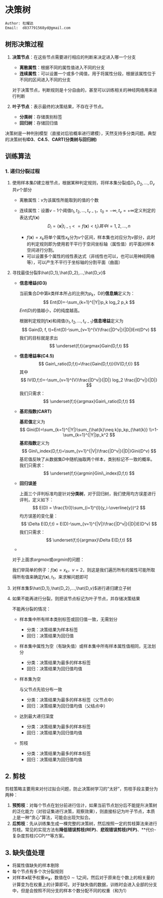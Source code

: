 # 决策树

```html
Author: 杜耀达
Email: 	d837791568yd@gmail.com
```

## 树形决策过程

1. **决策节点**：在这些节点需要进行相应的判断来决定进入哪一个分支

   - **离散属性**：根据不同的属性值进入不同的分支
   - **连续属性**：可以设置一个或多个阈值，用于将属性分段，根据该属性位于不同的区间进入不同的分支

   对于决策节点，判断规则是十分自由的，甚至可以训练相关的神经网络用来进行判断

2. **叶子节点**：表示最终的决策结果，不存在子节点。

   - **分类树**：存储类别标签
   - **回归树**：存储回归值

决策树是一种判别模型（直接对后验概率进行建模），天然支持多分类问题。典型的决策树有**ID3**、**C4.5**、**CART(分类树与回归树)**

## 训练算法

### 1. 递归分裂过程

1. 使用样本集$D$建立根节点，根据某种判定规则，将样本集分裂成$D_1,D_2,...,D_v$共$v$个部分

   - 离散属性：$v$为该属性所能取到的值的个数

   - 连续属性：设置$v-1$个阈值$t_1,t_2,...,t_{v-1}$，$t_0=-\infty,t_v=+\infty$定义判定的表达式$f(\mathbf{x})$
     $$
     D_i = \{\mathbf{x}|t_{i-1}<=f(\mathbf{x})<t_i\}
     其中i=1,2,...,n
     $$
     

     - $f(\mathbf{x})=x_k$将单个属性$x_k$分为$v$个区间，样本集也对应分为$v$部分，此时的判定规则即为使用若干平行于空间坐标轴（属性值）的平面对样本空间进行分割。
     - 可以设置多个属性的线性表达式（非线性也可以，也可以用神经网络等），可以产生不平行于坐标轴的分割平面（曲面）

2. 寻找最佳分裂$\hat{D_1},\hat{D_2},...,\hat{D_v}$

   - **信息增益(ID3)**

     当前集合$D$中第$k$类样本所占的比例为$p_k$，D的**信息熵**定义为：
     $$
     Ent(D)=-\sum_{k=1}^{|Y|}p_k log_2 p_k
     $$
     $Ent(D)$的值越小，$D$的纯度越高。

     根据判定规则$f(\mathbf{x})$和阈值$\{t_1,t_2,...,t_{v-1}\}$**信息增益**定义为
     $$
     Gain(D, f, t)=Ent(D)-\sum_{v=1}^{V}\frac{|D^v|}{|D|}Ent(D^v)
     $$
     我们的目标就是求出
     $$
     \underset{f,t}{argmax}Gain(D,f,t)
     $$

   - **信息增益率(C4.5)**
     $$
     Gain\_ratio(D,f,t)=\frac{Gain(D,f,t)}{IV(D,f,t)}
     $$
     其中
     $$
     IV(D,f,t)=-\sum_{v=1}^{V}\frac{|D^v|}{|D|} log_2 \frac{|D^v|}{|D|}
     $$
     我们只需求：
     $$
     \underset{f,t}{argmax}Gain\_ratio(D,f,t)
     $$
     
   - **基尼指数(CART)**
   
     **基尼值**定义为
     $$
     Gini(D)=\sum_{k=1}^{|Y|}\sum_{\hat{k}\neq k}p_kp_{\hat{k}}
     \\=1-\sum_{k=1}^{|Y|}p_k^2
     $$
     **基尼指数**定义为
     $$
     Gini\_index(D,f,t)=\sum_{v=1}^{|V|}\frac{|D^v|}{|D|}Gini(D^v)
     $$
     基尼值反映了从数据集$D$中随机抽取两个样本，类别标记不一致的概率。我们只需求：
     $$
     \underset{f,t}{argmin}Gini\_index(D,f,t)
     $$
   
   - **回归误差**
   
     上面三个评判标准均是针对**分类树**，对于回归树，我们使用均方误差进行评判，定义如下：
     $$
     E(D) = \frac{1}{l}\sum_{i=1}^{l}(y_i-\overline{y})^2
     $$
     均方误差的变化量：
     $$
     \Delta E(D,f,t) = E(D)-\sum_{v=1}^{|V|}\frac{|D^v|}{|D|}E(D^v)
     $$
     我们只需求：
     $$
     \underset{f,t}{argmax}\Delta E(D,f,t)
     $$
   
   - 
   
   对于上面求$argmax$或$argmin$的问题：
   
   我们举简单的例子：$f(\mathbf{x})=x_k$，$v=2$，则这是我们遍历所有的属性可能所取得所有值来确定$f(\mathbf{x}),t_1$，来求解问题即可
   
3. 对样本集$\hat{D_1},\hat{D_2},...,\hat{D_v}$进行递归建立子树

4. 如果不能再进行分裂，则把该节点标记为叶子节点，并存储决策结果

   不能再分裂的情况：

   - 样本集中所有样本类别标签或回归值一致，无需划分

     - 分类：决策结果为样本标签
     - 回归：决策结果为回归值

   - 样本集中属性为空（有缺失值）或样本集中所有样本属性值相同，无法划分

     - 分类：决策结果为最多的样本标签
     - 回归：决策结果为回归值均值

   - 样本集为空

     与父节点先验分布一致

     - 分类：决策结果为最多的样本标签（父节点中）
     - 回归：决策结果为回归值均值（父结点中）

   - 达到最大递归深度

     - 分类：决策结果为最多的样本标签
     - 回归：决策结果为回归值均值

   - 剪枝

     - 分类：决策结果为最多的样本标签
     - 回归：决策结果为回归值均值

## 2. 剪枝

剪枝策略主要用来对付过拟合问题，防止决策树学习的“太好”，剪枝手段主要分为两种：

1. **预剪枝**：对每个节点在划分前进行估计，如果当前节点划分后不能提升决策树的泛化能力（对验证集进行决策，观察效果），则直接标记为叶子节点，本质上是一种“贪心”算法，可能会出现欠拟合。
2. **后剪枝**：先从训练集生成一棵完整的决策树，然后按照一定的剪枝算法来进行剪枝。常见的实现方法有**降低错误剪枝(REP)**、**悲观错误剪枝(PEP)**、**代价-复杂度剪枝(CCP)**等方案。

## 3. 缺失值处理

- 将属性值缺失的样本剔除
- 每个节点有多个次分裂规则
- 对样本$\mathbf{x}$赋予权重$w_\mathbf{x}$，数值在$0\sim1$之间，然后对于原来在个数上的相关量的计算变为在权重上的计算即可。对于缺失值的数据，训练时会进入全部的分支中，但是会按照不同分支的样本个数分配不同的权重（和为1）





